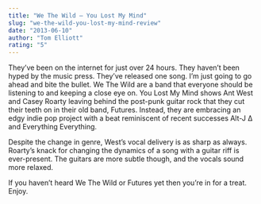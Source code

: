 ```yaml
---
title: "We The Wild – You Lost My Mind"
slug: "we-the-wild-you-lost-my-mind-review"
date: "2013-06-10"
author: "Tom Elliott"
rating: "5"
---
```


They’ve been on the internet for just over 24 hours. They haven’t been hyped by the music press. They’ve released one song. I’m just going to go ahead and bite the bullet. We The Wild are a band that everyone should be listening to and keeping a close eye on. You Lost My Mind shows Ant West and Casey Roarty leaving behind the post-punk guitar rock that they cut their teeth on in their old band, Futures. Instead, they are embracing an edgy indie pop project with a beat reminiscent of recent successes Alt-J ∆ and Everything Everything.

Despite the change in genre, West’s vocal delivery is as sharp as always. Roarty’s knack for changing the dynamics of a song with a guitar riff is ever-present. The guitars are more subtle though, and the vocals sound more relaxed.

If you haven’t heard We The Wild or Futures yet then you’re in for a treat. Enjoy.
